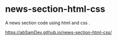 # news-section-html-css
A news section code using html and css .<br>

 https://abSamDev.github.io/news-section-html-css/
